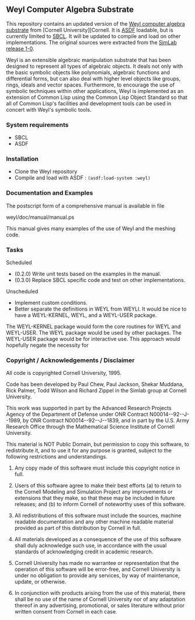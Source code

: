 ## Weyl Computer Algebra Substrate

This repository contains an updated version of the [Weyl computer
algebra substrate][WEYL] from [Cornell University][Cornell. It is
[ASDF][] loadable, but is currently limited to [SBCL][]. It will be
updated to compile and load on other implementations. The original
sources were extracted from the [SimLab release 1-0][SimLab].

Weyl is an extensible algebraic manipulation substrate that has been
designed to represent all types of algebraic objects. It deals not
only with the basic symbolic objects like polynomials, algebraic
functions and differential forms, but can also deal with higher level
objects like groups, rings, ideals and vector spaces. Furthermore, to
encourage the use of symbolic techniques within other applications,
Weyl is implemented as an extension of Common Lisp using the Common
Lisp Object Standard so that all of Common Lisp's facilities and
development tools can be used in concert with Weyl's symbolic tools.

[WEYL]: https://www.cs.cornell.edu/rz/computer-algebra.html
[Cornell]: https://www.cs.cornell.edu/
[ASDF]: http://common-lisp.net/project/asdf/
[SBCL]: http://sbcl.sourceforge.net/
[SimLab]: https://www.cs.cornell.edu/Info/Projects/SimLab/releases/release-1-0.html

### System requirements

* SBCL
* ASDF

### Installation

* Clone the Weyl repository
* Compile and load with ASDF : `(asdf:load-system :weyl)`

### Documentation and Examples

The postscript form of a comprehensive manual is available in file 

  weyl/doc/manual/manual.ps

This manual gives many examples of the use of Weyl and the meshing code.

### Tasks

Scheduled

* (0.2.0) Write unit tests based on the examples in the manual.
* (0.3.0) Replace SBCL specific code and test on other
  implementations.

Unscheduled

* Implement custom conditions.
* Better separate the definitions in WEYL from WEYLI. It would be nice
  to have a WEYL-KERNEL, WEYL, and a WEYL-USER package.

The WEYL-KERNEL package would form the core routines for WEYL and
WEYL-USER. The WEYL package would be used by other packages. The
WEYL-USER package would be for interactive use. This approach would
hopefully negate the necessity for

### Copyright / Acknowledgements / Disclaimer

All code is copyrighted Cornell University, 1995.

Code has been developed by Paul Chew, Paul Jackson, Shekar Muddana,
Rick Palmer, Todd Wilson and Richard Zippel in the Simlab group at
Cornell University.

This work was supported in part by the Advanced Research Projects
Agency of the Department of Defense under ONR Contract
N00014--92--J--1989, by ONR Contract N00014--92--J--1839, and in part
by the U.S. Army Research Office through the Mathematical Science
Institute of Cornell University.

This material is NOT Public Domain, but permission to copy this
software, to redistribute it, and to use it for any purpose is
granted, subject to the following restrictions and understandings.

1. Any copy made of this software must include this copyright notice
in full.

2. Users of this software agree to make their best efforts (a) to
return to the Cornell Modeling and Simulation Project any improvements
or extensions that they make, so that these may be included in future
releases; and (b) to inform Cornell of noteworthy uses of this
software.

3. All redistributions of this software must include the sources,
machine readable documentation and any other machine readable material
provided as part of this distribution by Cornell in full.

4. All materials developed as a consequence of the use of this software
shall duly acknowledge such use, in accordance with the usual standards of
acknowledging credit in academic research.

5. Cornell University has made no warrantee or representation that
the operation of this software will be error-free, and Cornell
University is under no obligation to provide any services, by way of
maintenance, update, or otherwise.

6. In conjunction with products arising from the use of this
material, there shall be no use of the name of Cornell University
nor of any adaptation thereof in any advertising, promotional, or
sales literature without prior written consent from Cornell in each
case.
